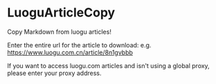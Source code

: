 # LuoguArticleCopy
Copy Markdown from luogu articles!

Enter the entire url for the article to download: e.g. https://www.luogu.com.cn/article/8n1gvbbb

If you want to access luogu.com articles and isn't using a global proxy, please enter your proxy address.
